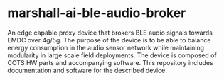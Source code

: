 # marshall-ai-ble-audio-broker
An edge capable proxy device that brokers BLE audio signals towards EMDC over 4g/5g. The purpose of the device is to be able to balance energy consumption in the audio sensor network while maintaining modularity in large scale field deployments. The device is composed of COTS HW parts and accompanying software. This repository includes documentation and software for the described device.
